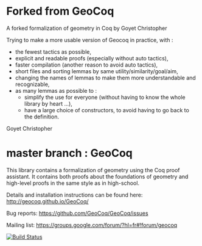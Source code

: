 # Forked from GeoCoq
A forked formalization of geometry in Coq by Goyet Christopher

Trying to make a more usable version of Geocoq in practice, with :
- the fewest tactics as possible,
- explicit and readable proofs (especially without auto tactics),
- faster compilation (another reason to avoid auto tactics),
- short files and sorting lemmas by same utility/similarity/goal/aim, 
- changing the names of lemmas to make them more understandable and recognizable,
- as many lemmas as possible to :
  - simplify the use for everyone (without having to know the whole library by heart ...),
  - have a large choice of constructors, to avoid having to go back to the definition.

Goyet Christopher

# master branch : GeoCoq

This library contains a formalization of geometry using the Coq proof assistant. It contains both proofs about the foundations of geometry and high-level proofs in the same style as in high-school.

Details and installation instructions can be found here:
http://geocoq.github.io/GeoCoq/

Bug reports:
https://github.com/GeoCoq/GeoCoq/issues

Mailing list:
https://groups.google.com/forum/?hl=fr#!forum/geocoq

[![Build Status](https://travis-ci.org/GeoCoq/GeoCoq.svg?branch=master)](https://travis-ci.org/GeoCoq/GeoCoq)
